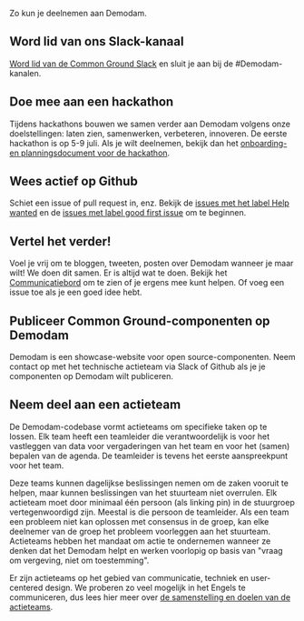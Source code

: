 Zo kun je deelnemen aan Demodam.

## Word lid van ons Slack-kanaal
[Word lid van de Common Ground Slack](https://join.slack.com/t/samenorganiseren/shared_invite/zt-dex1d7sk-wy11sKYWCF0qQYjJHSMW5Q) en sluit je aan bij de #Demodam-kanalen.

## Doe mee aan een hackathon
Tijdens hackathons bouwen we samen verder aan Demodam volgens onze doelstellingen: laten zien, samenwerken, verbeteren, innoveren. De eerste hackathon is op 5-9 juli. Als je wilt deelnemen, bekijk dan het [onboarding- en planningsdocument voor de hackathon](https://docs.google.com/presentation/d/1ueLpnCIA06f05uuSTop8DU9olLb0M34iR_HrjsebRfI/edit#slide=id.p).

## Wees actief op Github
Schiet een issue of pull request in, enz. Bekijk de [issues met het label Help wanted](https://github.com/demodam/demodam.org/issues?q=is%3Aissue+is%3Aopen+label%3A%22help+wanted%22) en de [issues met label good first issue](https://github.com/demodam/demodam.org/labels/good%20first%20issue) om te beginnen.

## Vertel het verder!
Voel je vrij om te bloggen, tweeten, posten over Demodam wanneer je maar wilt! We doen dit samen. Er is altijd wat te doen. Bekijk het [Communicatiebord](https://github.com/demodam/demodam.org/projects/1) om te zien of je ergens mee kunt helpen. Of voeg een issue toe als je een goed idee hebt.

## Publiceer Common Ground-componenten op Demodam
Demodam is een showcase-website voor open source-componenten. Neem contact op met het technische actieteam via Slack of Github als je je componenten op Demodam wilt publiceren.

## Neem deel aan een actieteam

De Demodam-codebase vormt actieteams om specifieke taken op te lossen. Elk team heeft een teamleider die verantwoordelijk is voor het vastleggen van data voor vergaderingen van het team en voor het (samen) bepalen van de agenda. De teamleider is tevens het eerste aanspreekpunt voor het team.

Deze teams kunnen dagelijkse beslissingen nemen om de zaken vooruit te helpen, maar kunnen beslissingen van het stuurteam niet overrulen. Elk actieteam moet door minimaal één persoon (als linking pin) in de stuurgroep vertegenwoordigd zijn. Meestal is die persoon de teamleider. Als een team een probleem niet kan oplossen met consensus in de groep, kan elke deelnemer van de groep het probleem voorleggen aan het stuurteam. Actieteams hebben het mandaat om actie te ondernemen wanneer ze denken dat het Demodam helpt en werken voorlopig op basis van "vraag om vergeving, niet om toestemming". 

Er zijn actieteams op het gebied van communicatie, techniek en user-centered design. We proberen zo veel mogelijk in het Engels te communiceren, dus lees hier meer over [de samenstelling en doelen van de actieteams](CONTRIBUTING.MD#take-part-in-an-action-team).  
